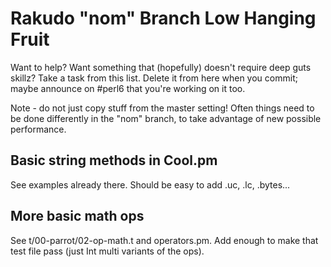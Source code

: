 # Rakudo "nom" Branch Low Hanging Fruit

Want to help? Want something that (hopefully) doesn't require deep
guts skillz? Take a task from this list. Delete it from here when
you commit; maybe announce on #perl6 that you're working on it too.

Note - do not just copy stuff from the master setting! Often things
need to be done differently in the "nom" branch, to take advantage of
new possible performance.

## Basic string methods in Cool.pm
See examples already there. Should be easy to add .uc, .lc, .bytes...

## More basic math ops
See t/00-parrot/02-op-math.t and operators.pm. Add enough to make that
test file pass (just Int multi variants of the ops).
